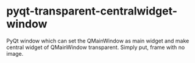 # pyqt-transparent-centralwidget-window
PyQt window which can set the QMainWindow as main widget and make central widget of QMainWindow transparent. Simply put, frame with no image.
